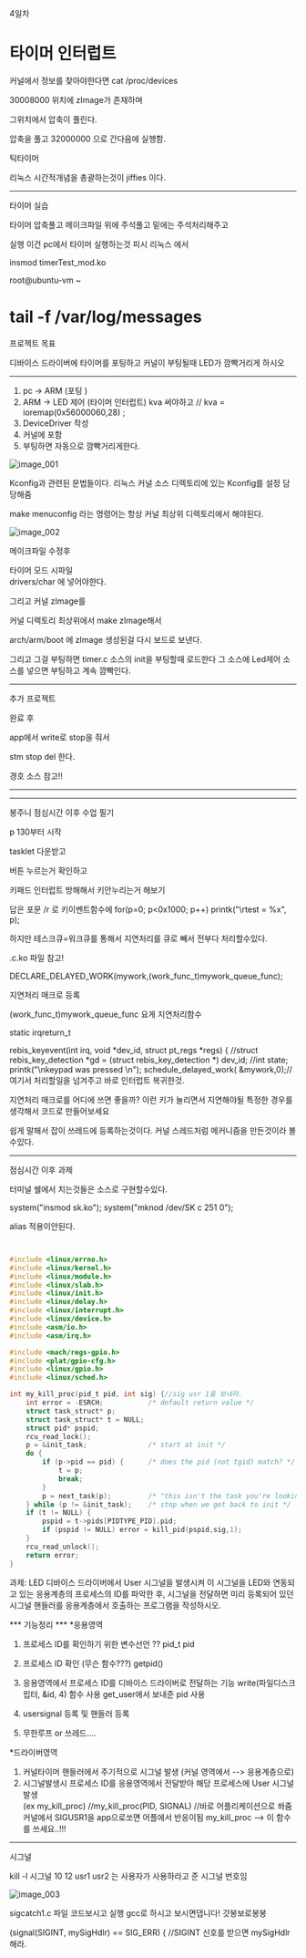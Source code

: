 
4일차 

# 타이머 인터럽트 
커널에서 정보를 찾아야한다면
cat /proc/devices 


30008000 위치에 zImage가 존재하며

그위치에서 압축이 풀린다.

압축을 풀고 32000000 으로 간다음에 실행함.

틱타이머 

리눅스 시간적개념을 총괄하는것이 jiffies 이다.

---

타이머 
실습

타이머 압축풀고
메이크파일 위에 주석풀고
밑에는 주석처리해주고

실행
이건 pc에서 타이머 실행하는것
피시 리눅스 에서 

insmod timerTest_mod.ko 

root@ubuntu-vm ~
# tail -f /var/log/messages

프로젝트 목표

디바이스 드라이버에 타이머를 포팅하고
커널이 부팅될때 LED가 깜빡거리게 하시오

---

1. pc -> ARM (포팅 )
2. ARM -> LED 제어 (타이머 인터럽트)
    kva 써야하고 //
    kva = ioremap(0x56000060,28) ;
3. DeviceDriver 작성
4. 커널에 포함
5. 부팅하면 자동으로 깜빡거리게한다.



![image_001](./img/image_001.png)

Kconfig과 관련된 문법들이다.
리눅스 커널 소스 디렉토리에 있는 Kconfig를 설정 담당해줌

make menuconfig 라는 명령어는 항상 커널 최상위 디렉토리에서 해야된다.


![image_002](./img/image_002.png)

메이크파일 수정후 

타이머 모드 시파일  
drivers/char 에 넣어야한다.


그리고 커널 zImage를 

커널 디렉토리 최상위에서 make zImage해서 

arch/arm/boot 에 zImage 생성된걸 다시 보드로 보낸다. 

그리고 그걸 부팅하면  timer.c 소스의 init을 부팅할때 로드한다 
그 소스에 Led제어 소스를 넣으면 부팅하고 계속 깜빡인다.


---

추가 프로젝트

완료 후 

app에서 write로 stop을 줘서 

stm stop  del 한다.

경호 소스 참고!!

---





---

봉주니 점심시간 이후 수업 필기

p 130부터 시작


tasklet 다운받고

버튼 누르는거 확인하고

키패드 인터럽트 방해해서
키안누리는거 해보기

답은 포문 /r 로 
키이벤트함수에 
for(p=0; p<0x1000; p++)
  printk("\rtest = %x", p);



하지만 
테스크큐=워크큐를 통해서 지연처리를 큐로 
빼서 
전부다 처리할수있다.

.c.ko 파일 참고!



DECLARE_DELAYED_WORK(mywork,(work_func_t)mywork_queue_func);

지연처리 매크로 등록


(work_func_t)mywork_queue_func 요게 지연처리함수



static irqreturn_t

rebis_keyevent(int irq, void *dev_id, struct pt_regs *regs)
{
    //struct rebis_key_detection *gd = (struct rebis_key_detection *) dev_id;
    //int             state;
	printk("\nkeypad was pressed \n");
	schedule_delayed_work( &mywork,0);//여기서 처리할일을 넘겨주고 바로 인터럽트 복귀한것.


지연처리 매크로를 어디에 쓰면 좋을까?
이런 키가 눌리면서 지연해야될 특정한 
경우를 생각해서 코드로 만들어보세요

쉽게 말해서 잡이 쓰레드에 등록하는것이다.
커널 스레드처럼 메커니즘을 만든것이라 볼수있다. 




---



점심시간 이후 과제



터미널 쉘에서 치는것들은 소스로 구현할수있다.

system("insmod sk.ko");
system("mknod /dev/SK c 251 0");

alias 적용이안된다.

```c


#include <linux/errno.h>
#include <linux/kernel.h>
#include <linux/module.h>
#include <linux/slab.h>
#include <linux/init.h>
#include <linux/delay.h>
#include <linux/interrupt.h>
#include <linux/device.h>
#include <asm/io.h>
#include <asm/irq.h>

#include <mach/regs-gpio.h>
#include <plat/gpio-cfg.h>
#include <linux/gpio.h>
#include <linux/sched.h>

int my_kill_proc(pid_t pid, int sig) {//sig usr 1을 보내라.
    int error = -ESRCH;           /* default return value */
    struct task_struct* p;
    struct task_struct* t = NULL; 
    struct pid* pspid;
    rcu_read_lock();
    p = &init_task;               /* start at init */
    do {
        if (p->pid == pid) {      /* does the pid (not tgid) match? */
            t = p;    
            break;
        }
        p = next_task(p);         /* "this isn't the task you're looking for" */
    } while (p != &init_task);    /* stop when we get back to init */
    if (t != NULL) {
        pspid = t->pids[PIDTYPE_PID].pid;
        if (pspid != NULL) error = kill_pid(pspid,sig,1);
    }
    rcu_read_unlock();
    return error;
}
```
과제: LED 디바이스 드라이버에서 User 시그널을 발생시켜 이 시그널을 
      LED와 연동되고 있는 응용계층의 프로세스의 ID를 파악한 후, 
      시그널을 전달하면 미리 등록되어 있던 
      시그널 핸들러를 응용계층에서
      호출하는 프로그램을 작성하시오.

*** 기능정리 *** 
*응용영역

1) 프로세스 ID를 확인하기 위한 변수선언 ?? 
   pid_t pid
2) 프로세스 ID 확인 (무슨 함수???)
   getpid()
3) 응용영역에서 프로세스 ID를 디바이스 드라이버로 전달하는 기능
   write(파일디스크립터, &id, 4) 함수 사용
    get_user에서 보내준 pid 사용

4) usersignal 등록 및 핸들러 등록
5) 무한루프 or 쓰레드....

*드라이버영역
1) 커널타이머 핸들러에서 주기적으로 시그널 발생 
    (커널 영역에서 --> 응용계층으로)
2) 시그널발생시 프로세스 ID를 응용영역에서 전달받아 해당 프로세스에
   User 시그널 발생  
   (ex my_kill_proc) //my_kill_proc(PID, SIGNAL) //바로 어플리케이션으로 쏴줌 커널에서 SIGUSR1을 app으로쏘면 어플에서 반응이됨
   my_kill_proc --> 이 함수를 쓰세요..!!!



---

시그널 

kill -l
 시그널 10 12 usr1 usr2 는 사용자가 사용하라고 준 시그널 번호임

![image_003](./img/image_003.png)



sigcatch1.c 파일 코드보시고
실행 gcc로 하시고 보시면댑니다!
갓봉보로봉봉

(signal(SIGINT, mySigHdlr) == SIG_ERR) { //SIGINT 신호를 받으면 mySigHdlr 해라.



